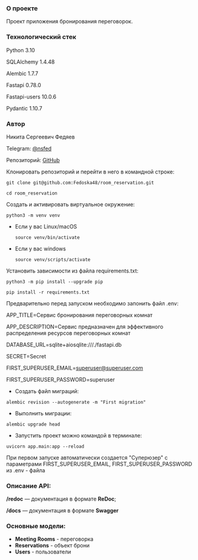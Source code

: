 ### О проекте

Проект приложения бронирования переговорок.

### Технологический стек

Python 3.10

SQLAlchemy 1.4.48

Alembic 1.7.7

Fastapi 0.78.0

Fastapi-users 10.0.6

Pydantic 1.10.7

### Автор

Никита Сергеевич Федяев

Telegram: [@nsfed](https://t.me/nsfed)

Репозиторий: [GitHub](git@github.com:Fedoska48/room_reservation.git)

Клонировать репозиторий и перейти в него в командной строке:

```
git clone git@github.com:Fedoska48/room_reservation.git
```

```
cd room_reservation
```

Cоздать и активировать виртуальное окружение:

```
python3 -m venv venv
```

* Если у вас Linux/macOS

    ```
    source venv/bin/activate
    ```

* Если у вас windows

    ```
    source venv/scripts/activate
    ```

Установить зависимости из файла requirements.txt:

```
python3 -m pip install --upgrade pip
```

```
pip install -r requirements.txt
```

Предварительно перед запуском необходимо запонить файл .env:

APP_TITLE=Сервис бронирования переговорных комнат

APP_DESCRIPTION=Сервис предназначен для эффективного распределения ресурсов переговорных комнат

DATABASE_URL=sqlite+aiosqlite:///./fastapi.db

SECRET=Secret

FIRST_SUPERUSER_EMAIL=superuser@superuser.com

FIRST_SUPERUSER_PASSWORD=superuser

* Создать файл миграций:

```
alembic revision --autogenerate -m "First migration"
```

* Выполнить миграции:

```
alembic upgrade head
```

* Запустить проект можно командой в терминале:

```
uvicorn app.main:app --reload
```
При первом запуске автоматически создается "Суперюзер" с параметрами 
FIRST_SUPERUSER_EMAIL, FIRST_SUPERUSER_PASSWORD из .env - файла

### Описание API:

**/redoc** — документация в формате **ReDoc**;


**/docs** — документация в формате **Swagger**

### Основные модели:

- **Meeting Rooms** - переговорка
- **Reservations** - объект брони
- **Users** - пользователи
